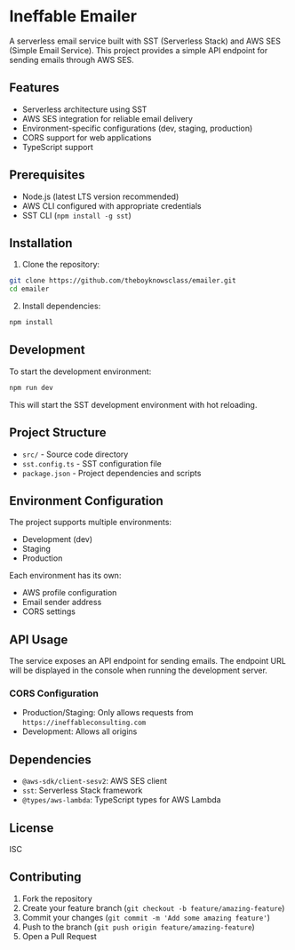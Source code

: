 # Ineffable Emailer

A serverless email service built with SST (Serverless Stack) and AWS SES (Simple Email Service). This project provides a simple API endpoint for sending emails through AWS SES.

## Features

- Serverless architecture using SST
- AWS SES integration for reliable email delivery
- Environment-specific configurations (dev, staging, production)
- CORS support for web applications
- TypeScript support

## Prerequisites

- Node.js (latest LTS version recommended)
- AWS CLI configured with appropriate credentials
- SST CLI (`npm install -g sst`)

## Installation

1. Clone the repository:
```bash
git clone https://github.com/theboyknowsclass/emailer.git
cd emailer
```

2. Install dependencies:
```bash
npm install
```

## Development

To start the development environment:

```bash
npm run dev
```

This will start the SST development environment with hot reloading.

## Project Structure

- `src/` - Source code directory
- `sst.config.ts` - SST configuration file
- `package.json` - Project dependencies and scripts

## Environment Configuration

The project supports multiple environments:
- Development (dev)
- Staging
- Production

Each environment has its own:
- AWS profile configuration
- Email sender address
- CORS settings

## API Usage

The service exposes an API endpoint for sending emails. The endpoint URL will be displayed in the console when running the development server.

### CORS Configuration

- Production/Staging: Only allows requests from `https://ineffableconsulting.com`
- Development: Allows all origins

## Dependencies

- `@aws-sdk/client-sesv2`: AWS SES client
- `sst`: Serverless Stack framework
- `@types/aws-lambda`: TypeScript types for AWS Lambda

## License

ISC

## Contributing

1. Fork the repository
2. Create your feature branch (`git checkout -b feature/amazing-feature`)
3. Commit your changes (`git commit -m 'Add some amazing feature'`)
4. Push to the branch (`git push origin feature/amazing-feature`)
5. Open a Pull Request 
